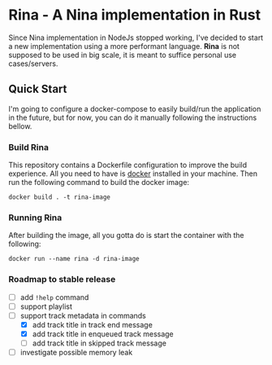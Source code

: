 # Rina - A Nina implementation in Rust

Since Nina implementation in NodeJs stopped working, I've decided to start a new implementation using a more performant language. **Rina** is not supposed to be used in big scale, it is meant to suffice personal use cases/servers.

## Quick Start

I'm going to configure a docker-compose to easily build/run the application in the future, but for now, you can do it manually following the instructions bellow.

### Build Rina

This repository contains a Dockerfile configuration to improve the build experience. All you need to have is [docker](https://www.docker.com/) installed in your machine. Then run the following command to build the docker image:

```console
docker build . -t rina-image
```

### Running Rina

After building the image, all you gotta do is start the container with the following:

```console
docker run --name rina -d rina-image
```

### Roadmap to stable release

- [ ] add `!help` command
- [ ] support playlist
- [ ] support track metadata in commands
  - [x] add track title in track end message
  - [x] add track title in enqueued track message 
  - [ ] add track title in skipped track message
- [ ] investigate possible memory leak
